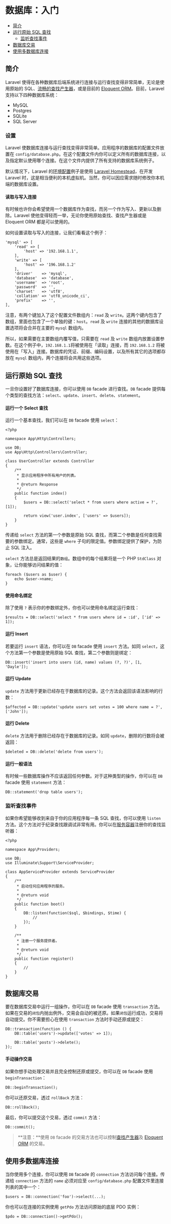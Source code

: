 # 数据库：入门

- [简介](#introduction)
- [运行原始 SQL 查找](#running-queries)
    - [监听查找事件](#listening-for-query-events)
- [数据库交易](#database-transactions)
- [使用多数据库连接](#accessing-connections)

<a name="introduction"></a>
## 简介

Laravel 使得在各种数据库后端系统进行连接与运行查找变得非常简单，无论是使用原始的 SQL、[流畅的查找产生器](/docs/{{version}}/queries)，或是目前的 [Eloquent ORM](/docs/{{version}}/eloquent)。目前，Laravel 支持以下四种数据库系统：

- MySQL
- Postgres
- SQLite
- SQL Server

<a name="configuration"></a>
### 设置

Laravel 使数据库连接与运行查找变得非常简单。应用程序的数据库的配置文件放置在 `config/database.php`。在这个配置文件内你可以定义所有的数据库连接，以及指定默认使用哪个连接。在这个文件内提供了所有支持的数据库系统例子。

默认情况下，Laravel 的[环境配置](/docs/{{version}}/installation#environment-configuration)例子是使用 [Laravel Homestead](/docs/{{version}}/homestead)，在开发 Laravel 时，这是相当便利的本机虚拟机。当然，你可以因应需求随时修改你本机端的数据库设置。

<a name="read-write-connections"></a>
#### 读取与写入连接

有时候也许你会希望使用一个数据库作为查找，而另一个作为写入、更新以及删除。Laravel 使他变得轻而一举，无论你使用原始查找、查找产生器或是 Eloquent ORM 都是可以使用的。

如何设置读取与写入的连接，让我们看看这个例子：

    'mysql' => [
        'read' => [
            'host' => '192.168.1.1',
        ],
        'write' => [
            'host' => '196.168.1.2'
        ],
        'driver'    => 'mysql',
        'database'  => 'database',
        'username'  => 'root',
        'password'  => '',
        'charset'   => 'utf8',
        'collation' => 'utf8_unicode_ci',
        'prefix'    => '',
    ],

注意，有两个键加入了这个配置文件数组内：`read` 及 `write`。这两个键内包含了数组，里面也包含了一个单独的键：`host`。`read` 及 `write` 连接的其他的数据库设置选项将会合并在主要的 `mysql` 数组内。

所以，如果需要在主要数组内覆写值，只需要在 `read` 及 `write` 数组内放置设置参数。在这个例子中，`192.168.1.1`将被使用在「读取」连接，而 `192.168.1.2` 将被使用在「写入」连接。数据库的凭证、前缀、编码设置，以及所有其它的选项都存放在 `mysql` 数组内，两个连接将会共用这些选项。

<a name="running-queries"></a>
## 运行原始 SQL 查找

一旦你设置好了数据库连接，你可以使用 `DB` facade 进行查找。`DB` facade 提供每个类型的查找方法：`select`、`update`、`insert`、`delete`、`statement`。

#### 运行一个 Select 查找

运行一个基本查找，我们可以在 `DB` facade 使用 `select`：

    <?php

    namespace App\Http\Controllers;

    use DB;
    use App\Http\Controllers\Controller;

    class UserController extends Controller
    {
        /**
         * 显示应用程序中所有用户的列表。
         *
         * @return Response
         */
        public function index()
        {
            $users = DB::select('select * from users where active = ?', [1]);

            return view('user.index', ['users' => $users]);
        }
    }

传递给 `select` 方法的第一个参数是原始 SQL 查找，而第二个参数是任何查找需要的参数绑定。通常，这些是 `where` 子句的限定值。参数绑定提供了保护，为防止 SQL 注入。

`select` 方法总是返回结果的`数组`。数组中的每个结果将是一个 PHP `StdClass` 对象，让你能够访问结果的值：

    foreach ($users as $user) {
        echo $user->name;
    }

#### 使用命名绑定

除了使用 `?` 表示你的参数绑定外，你也可以使用命名绑定运行查找：

    $results = DB::select('select * from users where id = :id', ['id' => 1]);

#### 运行 Insert

若要运行 `insert` 语法，你可以在 `DB` facade 使用 `insert` 方法。如同 `select`，这个方法第一个参数是使用原始 SQL 查找，第二个参数则是绑定：

    DB::insert('insert into users (id, name) values (?, ?)', [1, 'Dayle']);

#### 运行 Update

`update` 方法用于更新已经存在于数据库的记录。这个方法会返回该语法影响的行数：

    $affected = DB::update('update users set votes = 100 where name = ?', ['John']);

#### 运行 Delete

`delete` 方法用于删除已经存在于数据库的记录。如同 `update`，删除的行数将会被返回：

    $deleted = DB::delete('delete from users');

#### 运行一般语法

有时候一些数据库操作不应该返回任何参数。对于这种类型的操作，你可以在 `DB` facade 使用 `statement` 方法：

    DB::statement('drop table users');

<a name="listening-for-query-events"></a>
### 监听查找事件

如果你希望能够收到来自于你的应用程序每一条 SQL 查找，你可以使用 `listen` 方法。这个方法对于纪录查找跟调试非常有用。你可以在[服务容器](/docs/{{version}}/providers)注册你的查找监听器：

    <?php

    namespace App\Providers;

    use DB;
    use Illuminate\Support\ServiceProvider;

    class AppServiceProvider extends ServiceProvider
    {
        /**
         * 启动任何应用程序的服务。
         *
         * @return void
         */
        public function boot()
        {
            DB::listen(function($sql, $bindings, $time) {
                //
            });
        }

        /**
         * 注册一个服务提供者。
         *
         * @return void
         */
        public function register()
        {
            //
        }
    }

<a name="database-transactions"></a>
## 数据库交易

要在数据库交易中运行一组操作，你可以在 `DB` facade 使用 `transaction` 方法。如果在交易的`闭包`内抛出例外，交易会自动的被还原。如果`闭包`运行成功，交易将自动提交。你不需要担心在使用 `transaction` 方法时手动还原或提交：

    DB::transaction(function () {
        DB::table('users')->update(['votes' => 1]);

        DB::table('posts')->delete();
    });

#### 手动操作交易

如果你想手动处理交易并且完全控制还原或提交，你可以在 `DB` facade 使用 `beginTransaction`：

    DB::beginTransaction();

你可以还原交易，透过 `rollBack` 方法：

    DB::rollBack();

最后，你可以提交这个交易，透过 `commit` 方法：

    DB::commit();

> **注意：**使用 `DB` facade 的交易方法也可以控制[查找产生器](/docs/{{version}}/queries)及 [Eloquent ORM](/docs/{{version}}/eloquent) 的交易。

<a name="accessing-connections"></a>
## 使用多数据库连接

当你使用多个连接，你可以使用 `DB` facade 的 `connection` 方法访问每个连接。传递给 `connection` 方法的 `name` 必须对应至 `config/database.php` 配置文件里连接列表的其中一个：

    $users = DB::connection('foo')->select(...);

你也可以在连接的实例使用 `getPdo` 方法访问原始的底层 PDO 实例：

    $pdo = DB::connection()->getPdo();
